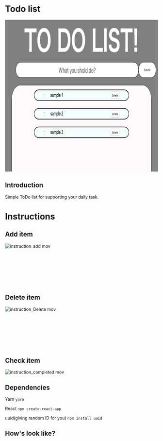 # Todo list

<img src="https://github.com/G-N555/Todolist/blob/master/todoapp/todoList_firstpage.png" width="1000px" height="500px">

## Introduction
Simple ToDo list for supporting your daily task.

# Instructions
## Add item
![instruction_add mov](https://user-images.githubusercontent.com/44974307/57639799-a6efab80-75eb-11e9-8be6-536f82ac61c0.gif)
</br>
</br>
</br>
</br>
</br>
</br>
</br>
</br>

## Delete item
![instruction_Delete mov](https://user-images.githubusercontent.com/44974307/57640075-6cd2d980-75ec-11e9-923b-177e206c5197.gif)
</br>
</br>
</br>
</br>
</br>
</br>
</br>
</br>

## Check item
![instruction_completed mov](https://user-images.githubusercontent.com/44974307/57661344-6e6cc380-7625-11e9-979d-0ce40177f077.gif)

## Dependencies
Yarn
```yarn```

React
```npm create-react-app```

uuid(giving random ID for you)
```npm install uuid```

## How's look like?
